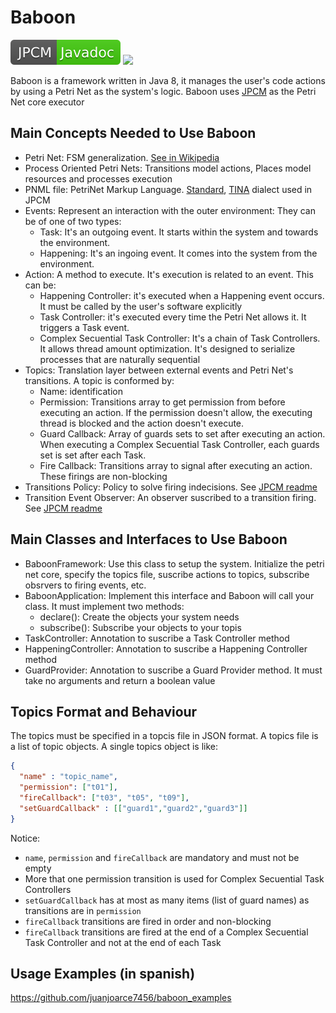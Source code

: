 # Baboon

[![](doc/img/javadoc_button.svg)](https://juanjoarce7456.github.io/baboon)
[![](https://jitpack.io/v/juanjoarce7456/baboon.svg)](https://jitpack.io/#juanjoarce7456/baboon)

Baboon is a framework written in Java 8, it manages the user's code actions by using a Petri Net as the system's logic.
Baboon uses [JPCM](https://github.com/airabinovich/java_petri_concurrency_monitor) as the Petri Net core executor

## Main Concepts Needed to Use Baboon
* Petri Net: FSM generalization. [See in Wikipedia](https://en.wikipedia.org/wiki/Petri_net)
* Process Oriented Petri Nets: Transitions model actions, Places model resources and processes execution
* PNML file: PetriNet Markup Language. [Standard](http://www.pnml.org/), [TINA](http://projects.laas.fr/tina/) dialect used in JPCM
* Events: Represent an interaction with the outer environment: They can be of one of two types:
  * Task: It's an outgoing event. It starts within the system and towards the environment.
  * Happening: It's an ingoing event. It comes into the system from the environment.
* Action: A method to execute. It's execution is related to an event. This can be:
  * Happening Controller: it's executed when a Happening event occurs. It must be called by the user's software explicitly
  * Task Controller: it's executed every time the Petri Net allows it. It triggers a Task event.
  * Complex Secuential Task Controller: It's a chain of Task Controllers. It allows thread amount optimization. It's designed to serialize processes that are naturally sequential
* Topics: Translation layer between external events and Petri Net's transitions. A topic is conformed by:
  * Name: identification
  * Permission: Transitions array to get permission from before executing an action. If the permission doesn't allow, the executing thread is blocked and the action doesn't execute.
  * Guard Callback: Array of guards sets to set after executing an action. When executing a Complex Secuential Task Controller, each guards set is set after each Task.
  * Fire Callback: Transitions array to signal after executing an action. These firings are non-blocking
* Transitions Policy: Policy to solve firing indecisions. See [JPCM readme](https://github.com/airabinovich/java_petri_concurrency_monitor)
* Transition Event Observer: An observer suscribed to a transition firing. See [JPCM readme](https://github.com/airabinovich/java_petri_concurrency_monitor)


## Main Classes and Interfaces to Use Baboon

* BaboonFramework: Use this class to setup the system. Initialize the petri net core, specify the topics file, suscribe actions to topics, subscribe obsrvers to firing events, etc.
* BaboonApplication: Implement this interface and Baboon will call your class. It must implement two methods:
  * declare(): Create the objects your system needs
  * subscribe(): Subscribe your objects to your topis
* TaskController: Annotation to suscribe a Task Controller method
* HappeningController: Annotation to suscribe a Happening Controller method
* GuardProvider: Annotation to suscribe a Guard Provider method. It must take no arguments and return a boolean value

## Topics Format and Behaviour

The topics must be specified in a topcis file in JSON format. A topics file is a list of topic objects. A single topics object is like:
```json
{
  "name" : "topic_name",
  "permission": ["t01"],
  "fireCallback": ["t03", "t05", "t09"],
  "setGuardCallback" : [["guard1","guard2","guard3"]]
}
```
Notice:
* `name`, `permission` and `fireCallback` are mandatory and must not be empty
* More that one permission transition is used for Complex Secuential Task Controllers
* `setGuardCallback` has at most as many items (list of guard names) as transitions are in `permission`
* `fireCallback` transitions are fired in order and non-blocking
* `fireCallback` transitions are fired at the end of a Complex Secuential Task Controller and not at the end of each Task

## Usage Examples (in spanish)
https://github.com/juanjoarce7456/baboon_examples
